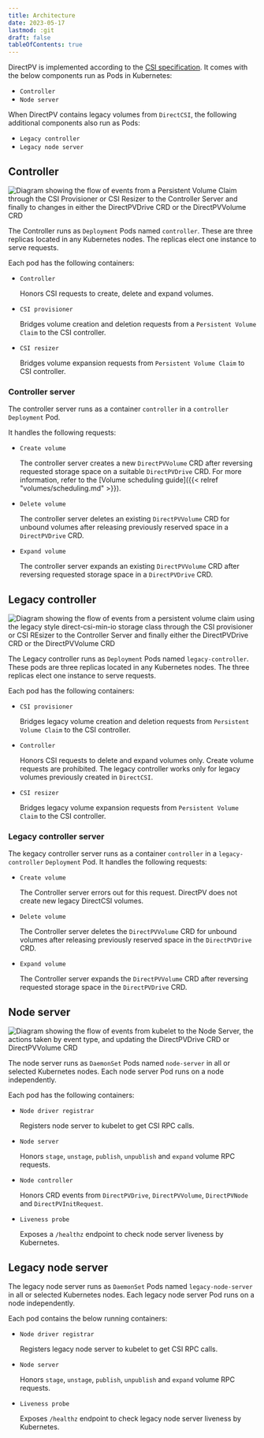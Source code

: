 ```yaml
---
title: Architecture
date: 2023-05-17
lastmod: :git
draft: false
tableOfContents: true
---
```


DirectPV is implemented according to the [CSI specification](https://github.com/container-storage-interface/spec/blob/master/spec.md). 
It comes with the below components run as Pods in Kubernetes:
* `Controller`
* `Node server`

When DirectPV contains legacy volumes from `DirectCSI`, the following additional components also run as Pods:
* `Legacy controller `
* `Legacy node server`

## Controller

![Diagram showing the flow of events from a Persistent Volume Claim through the CSI Provisioner or CSI Resizer to the Controller Server and finally to changes in either the DirectPVDrive CRD or the DirectPVVolume CRD](../PVC-events.png)

The Controller runs as `Deployment` Pods named `controller`.
These are three replicas located in any Kubernetes nodes. 
The replicas elect one instance to serve requests. 

Each pod has the following containers:

* `Controller` 
 
  Honors CSI requests to create, delete and expand volumes.

* `CSI provisioner`

  Bridges volume creation and deletion requests from a `Persistent Volume Claim` to the CSI controller.

* `CSI resizer` 
 
  Bridges volume expansion requests from `Persistent Volume Claim` to CSI controller.

### Controller server

The controller server runs as a container `controller` in a `controller` `Deployment` Pod. 

It handles the following requests:

* `Create volume`

  The controller server creates a new `DirectPVVolume` CRD after reversing requested storage space on a suitable `DirectPVDrive` CRD. 
  For more information, refer to the [Volume scheduling guide]({{< relref "volumes/scheduling.md" >}}).

* `Delete volume`
  
  The controller server deletes an existing `DirectPVVolume` CRD for unbound volumes after releasing previously reserved space in a  `DirectPVDrive` CRD.

* `Expand volume`
 
  The controller server expands an existing `DirectPVVolume` CRD after reversing requested storage space in a `DirectPVDrive` CRD.

## Legacy controller

![Diagram showing the flow of events from a persistent volume claim using the legacy style direct-csi-min-io storage class through the CSI provisioner or CSI REsizer to the Controller Server and finally either the DirectPVDrive CRD or the DirectPVVolume CRD](../legacy-pvc-events.png)

The Legacy controller runs as `Deployment` Pods named `legacy-controller`.
These pods are three replicas located in any Kubernetes nodes. 
The three replicas elect one instance to serve requests. 

Each pod has the following containers:

* `CSI provisioner`
 
  Bridges legacy volume creation and deletion requests from `Persistent Volume Claim` to the CSI controller.

* `Controller` 
 
  Honors CSI requests to delete and expand volumes only. 
  Create volume requests are prohibited. 
  The legacy controller works only for legacy volumes previously created in `DirectCSI`.

* `CSI resizer`
 
  Bridges legacy volume expansion requests from `Persistent Volume Claim` to the CSI controller.

### Legacy controller server

The kegacy controller server runs as a container `controller` in a `legacy-controller` `Deployment` Pod. 
It handles the following requests:

* `Create volume` 
 
  The Controller server errors out for this request. 
  DirectPV does not create new legacy DirectCSI volumes.

* `Delete volume`
 
  The Controller server deletes the `DirectPVVolume` CRD for unbound volumes after releasing previously reserved space in the `DirectPVDrive` CRD.

* `Expand volume`
 
  The Controller server expands the `DirectPVVolume` CRD after reversing requested storage space in the `DirectPVDrive` CRD.

## Node server

![Diagram showing the flow of events from kubelet to the Node Server, the actions taken by event type, and updating the DirectPVDrive CRD or DirectPVVolume CRD](../node-server.png)

The node server runs as `DaemonSet` Pods named `node-server` in all or selected Kubernetes nodes. 
Each node server Pod runs on a node independently. 

Each pod has the following containers:

* `Node driver registrar` 
 
  Registers node server to kubelet to get CSI RPC calls.

* `Node server` 
 
  Honors `stage`, `unstage`, `publish`, `unpublish` and `expand` volume RPC requests.

* `Node controller` 
 
  Honors CRD events from `DirectPVDrive`, `DirectPVVolume`, `DirectPVNode` and `DirectPVInitRequest`.

* `Liveness probe` 
 
  Exposes a `/healthz` endpoint to check node server liveness by Kubernetes.

## Legacy node server

The legacy node server runs as `DaemonSet` Pods named `legacy-node-server` in all or selected Kubernetes nodes. 
Each legacy node server Pod runs on a node independently. 

Each pod contains the below running containers:

* `Node driver registrar` 
 
  Registers legacy node server to kubelet to get CSI RPC calls.

* `Node server` 
 
  Honors `stage`, `unstage`, `publish`, `unpublish` and `expand` volume RPC requests.

* `Liveness probe` 
 
  Exposes `/healthz` endpoint to check legacy node server liveness by Kubernetes.


<!--

*****************

## Components

DirectPV has 5 components:

1. **CSI Driver**
   Mounts or unmounts provisioned volumes
2. **CSI Controller**
   Schedules and detaches volumes on nodes 
3. **Drive Controller**
   Formats and manages drive lifecycle
4. **Volume Controller**
   Manages volume lifecycle
5. **Drive Discovery** 
   Discovers drives and monitors their status on nodes

These components run on two pods in the Kubernetes environment:

1. **DirectPV Node Driver DaemonSet**
   Contains the CSI Driver, Driver Controller, Volume Controller, and Drive Discovery as a [daemonset](https://kubernetes.io/docs/concepts/workloads/controllers/daemonset/)
2. **DirectPV Central Controller**
   Runs the CSI Controller as a [deployment](https://kubernetes.io/docs/concepts/workloads/controllers/deployment/)

## Scalability

The Node Driver DaemonSet runs on each node, performing only operations specific to its node.

The Central Controller deployment should scale up as the number of drives managed by DirectPV increases. 
By default, DirectPV runs 3 replicas of the Central Controller. 
As a general guideline for high scale performance, have as many Central Controller replicas as you have etcd nodes.

## Availability

If a node's Node Driver DaemonSet is down, then volume mounting, unmounting, formatting and cleanup cannot proceed for volumes and drives on that node. 
In order to restore operations, restore the Node Driver DaemonSet to running status.

If the Central Controller deployment is down, then volume scheduling and deletion cannot proceed for any volume or drives throughout the entire DirectPV cluster. 
To restore operations, bring the Central Controller to running status.

## Security

For information on security in DirectPV, see the [security policy on GitHub](https://github.com/minio/directpv/security/policy).

## Node Driver

The Node Driver runs on every node in the `directpv` namespace as a [daemonset](https://kubernetes.io/docs/concepts/workloads/controllers/daemonset/). 
Each pod consists of four containers for the CSI Driver, Driver Controller, Volume Controller, and Drive Discovery.

### Node Driver Registrar

The Node Driver Registrar works as a Kubernetes CSI sidecar container to register the `directpv` CSI driver with [kubelet](https://kubernetes.io/docs/reference/command-line-tools-reference/kubelet/). 
This registration is necessary for kubelet to issue CSI Remote Procedure Calls (RPCs) like `NodeGetInfo`, `NodeStageVolume`, `NodePublishVolume` to the corresponding nodes.

For more details, please refer to [node driver registrar](https://github.com/kubernetes-csi/node-driver-registrar) in the Kubernetes repository.

### Livenessprobe

This Kubernetes CSI sidecar container exposes an HTTP `/healthz` endpoint as a liveness hook. 
Kubernetes uses this endpoint to perform CSI Driver liveness checks.

For more details, see the [Kubernetes CSI repository on livenessprobe](https://github.com/kubernetes-csi/livenessprobe)

### Dynamic Drive Discovery

DirectPV utilizes the Dynamic Drive Discovery container to discover and manage drives in the node.
Enable this container by using the `--dynamic-drive-handler` flag.

The Dynamic Drive Discovery container monitors the `/run/data/udev/` directory and dynamically listens for [udev](https://en.wikipedia.org/wiki/Udev) events for any uevents that add, change or remove drives. 
Apart from dynamically listening, the container also periodically checks and syncs the drive states.

DirectPV creates a `directcsidrive` object when it detects a new device during sync or in response to an `Add` uevent. 
For any change, the `directcsidrive` object syncs to match the local state. 
A drive in either an `inuse` or `ready` state gets corrupted or lost, the `directcsidrive` object tags the drive with an error condition. 
A drive with a state of `Available` or `Unavailable` becomes lost, the `directcsidrive` object deletes the drive.

### DirectPV

This container acts as a node plugin and implements the following node service Remote Procedure Calls (RPCs).

- [NodeGetInfo](https://github.com/container-storage-interface/spec/blob/master/spec.md#nodegetinfo)
- [NodeGetCapabilities](https://github.com/container-storage-interface/spec/blob/master/spec.md#nodegetinfoNodeGetCapabilities)
- [NodeGetVolumeStats](https://github.com/container-storage-interface/spec/blob/master/spec.md#nodegetvolumestats)
- [NodeStageVolume](https://github.com/container-storage-interface/spec/blob/master/spec.md#nodestagevolume)
- [NodePublishVolume](https://github.com/container-storage-interface/spec/blob/master/spec.md#nodepublishvolume)
- [NodeUnstageVolume](https://github.com/container-storage-interface/spec/blob/master/spec.md#nodeunstagevolume)
- [NodeUnpublishVolume](https://github.com/container-storage-interface/spec/blob/master/spec.md#nodeunpublishvolume)

This container performs bind-mounting and unmounting of volumes on the responding nodes. 
For details on the lifecycle of a volume, refer to the [CSI spec](https://github.com/container-storage-interface/spec/blob/master/spec.md#volume-lifecycle).

The DirectPV container also provides drive and volume controllers, as detailed below.

{{< admonition title="Volume Monitoring" type="note" >}}
For information on monitoring DirectPV volumes, see [metrics]({{< relref "concepts/metrics.md" >}}).
{{< /admonition >}}

### Drive Controller

The Drive Controller manages the `directpvdrives` object lifecycle by actively listening for drive object (post-hook) events like `Add`, `Update` and `Delete`.

The Drive Controller performs the following actions:

- Formatting a drive

  When the drive object has `.Spec.RequestedFormat` set, the drive controller formats the drive.
  To set `.Spec.RequestedFormat`, run `kubectl directpv drives format`.

- Releasing a drive

  The Drive Controller releases an `Ready` drive when the `.Status.DriveStatus` indicates `Released`.
  This action changes the status of the drive from `Ready` to `Available`.

  To set `.Status.DriveStatus` to `Released`, run `kubectl directpv drives release` on a drive in `Ready` status.

- Checking the primary mount of the drive

  Drive controller also checks for the primary drive mounts. 
  The Drive Controller remounts drives with correct mount points and mount options in the following situations:

  - An `InUse` or `Ready` drive is not mounted
  - If an `InUse` or `Ready` drive has unexpected mount options
  
- Tagging the lost drives

  When the Drive Controller cannot locate a drive on the host, the Drive Controller tags the drive as `lost` with an error message attached to the drive object and its respective volume objects.

Overall, the Drive Controller validates and tries to sync the host state of the drive to match the expected state of the drive. 
For example, it mounts the `Ready` and `InUse` drives if their primary mount is not present in the host.

### Volume Controller

The Volume Controller manages the `directpvvolumes` object lifecycle by actively listening for volume object (post-hook) events like `Add`, `Update` and `Delete`. 

The volume controller is responsible for the following:

- Releasing/Purging deleted volumes and free-ing up its space on the drive

  When an action deletes or purges a volume (PVC deletion or using the `kubectl directpv drives purge` command), the corresponding volume object changes to a terminating state with a deletion timestamp set on it. 
  The volume controller looks for deleted volume objects and releases them by freeing up the disk space and unsetting the finalizers.

## Central Controller

The Central Controller runs as a deployment in the `directpv` namespace with a default replica count or `3`.

{{< admonition type="note" >}}
The Central Controller does not do any device level interactions in the host.
{{< /admonition >}}


Each pod consist of two containers.

1. CSI Provisioner
2. DirectPV

### CSI Provisioner

The CSI Provisioner is a Kubernetes CSI sidecar container responsible for sending volume provisioning (`CreateVolume`) and volume deletion (`DeleteVolume`) requests to CSI drivers.

For more details, please refer to the Kubernetes CSI documentation on [external provisioner](https://github.com/kubernetes-csi/external-provisioner).

### DirectPV

The DirectPV container acts as a central controller and implements the following RPCs

- [CreateVolume](https://github.com/container-storage-interface/spec/blob/master/spec.md#createvolume)
- [DeleteVolume](https://github.com/container-storage-interface/spec/blob/master/spec.md#deletevolume)

The DirectPV container selects a suitable drive for a volume scheduling request. 
The [selection algorithm]({{< relref "volume-scheduling/_index.md#drive-selection" >}}) looks for range and topology specifications provided in the `CreateVolume` request and selects a drive based on its free capacity.

{{< admonition type="note" >}}
The `kube-scheduler` maintains responsibility for selecting a node for a pod.
The Central Controller only selects a suitable drive in the requested node based on the specifications provided in the `CreateVolume` request.
{{< /admonition >}}

-->